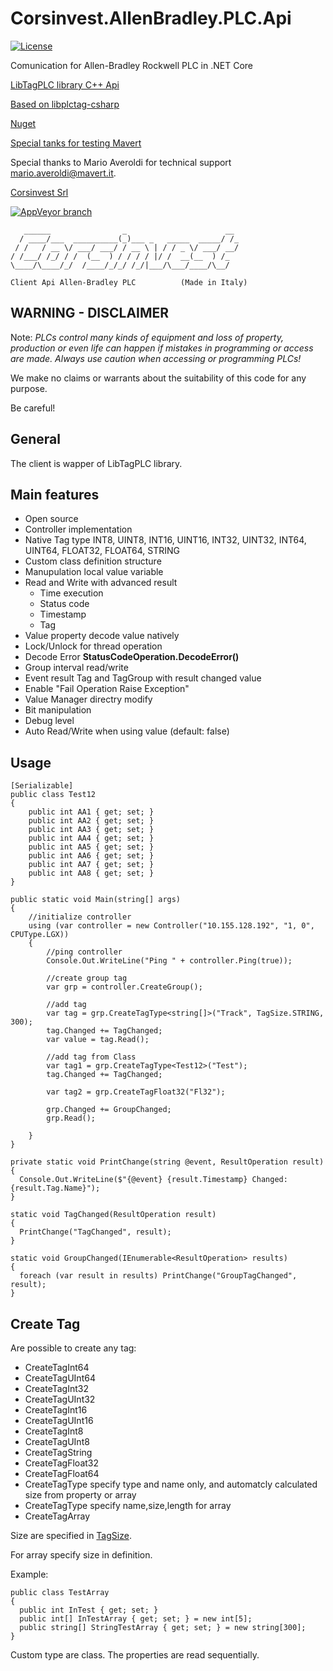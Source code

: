 # Corsinvest.AllenBradley.PLC.Api

[![License](https://img.shields.io/github/license/Corsinvest/cv4ab-api-dotnet.svg)](https://www.gnu.org/licenses/gpl-3.0.en.html)

Comunication for Allen-Bradley Rockwell PLC in .NET Core

[LibTagPLC library C++ Api](https://github.com/kyle-github/libplctag)

[Based on libplctag-csharp](https://github.com/mesta1/libplctag-csharp)

[Nuget](https://www.nuget.org/packages/Corsinvest.AllenBradley.PLC.Api)

[Special tanks for testing Mavert](https://www.mavert.it)

Special thanks to Mario Averoldi for technical support <mario.averoldi@mavert.it>.

[Corsinvest Srl](https://www.corsinvest.it)

[![AppVeyor branch](https://img.shields.io/appveyor/ci/franklupo/cv4ab-api-dotnet/master.svg)](https://ci.appveyor.com/project/franklupo/cv4ab-api-dotnet)

```text
   ______                _                      __
  / ____/___  __________(_)___ _   _____  _____/ /_
 / /   / __ \/ ___/ ___/ / __ \ | / / _ \/ ___/ __/
/ /___/ /_/ / /  (__  ) / / / / |/ /  __(__  ) /_
\____/\____/_/  /____/_/_/ /_/|___/\___/____/\__/

Client Api Allen-Bradley PLC          (Made in Italy)
```

## WARNING - DISCLAIMER

Note: *PLCs control many kinds of equipment and loss of property, production
or even life can happen if mistakes in programming or access are
made.  Always use caution when accessing or programming PLCs!*

We make no claims or warrants about the suitability of this code for
any purpose.

Be careful!

## General

The client is wapper of LibTagPLC library.

## Main features

- Open source
- Controller implementation
- Native Tag type INT8, UINT8, INT16, UINT16, INT32, UINT32, INT64, UINT64, FLOAT32, FLOAT64, STRING
- Custom class definition structure
- Manupulation local value variable
- Read and Write with advanced result
  - Time execution
  - Status code
  - Timestamp
  - Tag
- Value property decode value natively
- Lock/Unlock for thread operation
- Decode Error **StatusCodeOperation.DecodeError()**
- Group interval read/write
- Event result Tag and TagGroup with result changed value
- Enable "Fail Operation Raise Exception"
- Value Manager directry modify
- Bit manipulation
- Debug level
- Auto Read/Write when using value (default: false)

## Usage

```CSharp
[Serializable]
public class Test12
{
    public int AA1 { get; set; }
    public int AA2 { get; set; }
    public int AA3 { get; set; }
    public int AA4 { get; set; }
    public int AA5 { get; set; }
    public int AA6 { get; set; }
    public int AA7 { get; set; }
    public int AA8 { get; set; }
}

public static void Main(string[] args)
{
    //initialize controller
    using (var controller = new Controller("10.155.128.192", "1, 0", CPUType.LGX))
    {
        //ping controller
        Console.Out.WriteLine("Ping " + controller.Ping(true));

        //create group tag
        var grp = controller.CreateGroup();

        //add tag
        var tag = grp.CreateTagType<string[]>("Track", TagSize.STRING, 300);
        tag.Changed += TagChanged;
        var value = tag.Read();

        //add tag from Class
        var tag1 = grp.CreateTagType<Test12>("Test");
        tag.Changed += TagChanged;

        var tag2 = grp.CreateTagFloat32("Fl32");

        grp.Changed += GroupChanged;
        grp.Read();

    }
}

private static void PrintChange(string @event, ResultOperation result)
{
  Console.Out.WriteLine($"{@event} {result.Timestamp} Changed: {result.Tag.Name}");
}

static void TagChanged(ResultOperation result)
{
  PrintChange("TagChanged", result);
}

static void GroupChanged(IEnumerable<ResultOperation> results)
{
  foreach (var result in results) PrintChange("GroupTagChanged", result);
}
```

## Create Tag

Are possible to create any tag:

- CreateTagInt64
- CreateTagUInt64
- CreateTagInt32
- CreateTagUInt32
- CreateTagInt16
- CreateTagUInt16
- CreateTagInt8
- CreateTagUInt8
- CreateTagString
- CreateTagFloat32
- CreateTagFloat64
- CreateTagType specify type and name only, and automatcly calculated size from property or array
- CreateTagType specify name,size,length for array
- CreateTagArray

Size are specified in [TagSize](https://github.com/Corsinvest/cv4ab-api-dotnet/blob/master/src/Corsinvest.AllenBradley.PLC.Api/TagSize.cs).

For array specify size in definition.

Example:

```CSharp
public class TestArray
{
  public int InTest { get; set; }
  public int[] InTestArray { get; set; } = new int[5];
  public string[] StringTestArray { get; set; } = new string[300];
}
```

Custom type are class. The properties are read sequentially.